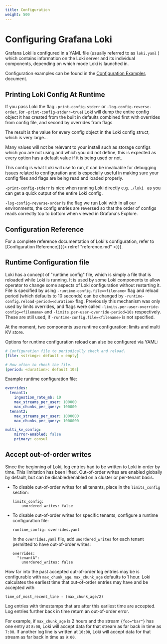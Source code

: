 ```yaml
---
title: Configuration
weight: 500
---
```

# Configuring Grafana Loki

Grafana Loki is configured in a YAML file (usually referred to as `loki.yaml` )
which contains information on the Loki server and its individual components,
depending on which mode Loki is launched in.

Configuration examples can be found in the [Configuration Examples](examples/) document.

## Printing Loki Config At Runtime

If you pass Loki the flag `-print-config-stderr` or `-log-config-reverse-order`, (or `-print-config-stderr=true`)
Loki will dump the entire config object it has created from the built in defaults combined first with
overrides from config file, and second by overrides from flags.

The result is the value for every config object in the Loki config struct, which is very large...

Many values will not be relevant to your install such as storage configs which you are not using and which you did not define,
this is expected as every option has a default value if it is being used or not.

This config is what Loki will use to run, it can be invaluable for debugging issues related to configuration and
is especially useful in making sure your config files and flags are being read and loaded properly.

`-print-config-stderr` is nice when running Loki directly e.g. `./loki ` as you can get a quick output of the entire Loki config.

`-log-config-reverse-order` is the flag we run Loki with in all our environments, the config entries are reversed so
that the order of configs reads correctly top to bottom when viewed in Grafana's Explore.

## Configuration Reference

For a complete reference documentation of Loki's configuration, refer to [Configuration Reference]({{< relref "reference.md" >}}).

## Runtime Configuration file

Loki has a concept of "runtime config" file, which is simply a file that is reloaded while Loki is running. It is used by some Loki components to allow operator to change some aspects of Loki configuration without restarting it. File is specified by using `-runtime-config.file=<filename>` flag and reload period (which defaults to 10 seconds) can be changed by `-runtime-config.reload-period=<duration>` flag. Previously this mechanism was only used by limits overrides, and flags were called `-limits.per-user-override-config=<filename>` and `-limits.per-user-override-period=10s` respectively. These are still used, if `-runtime-config.file=<filename>` is not specified.

At the moment, two components use runtime configuration: limits and multi KV store.

Options for runtime configuration reload can also be configured via YAML:

```yaml
# Configuration file to periodically check and reload.
[file: <string>: default = empty]

# How often to check the file.
[period: <duration>: default 10s]
```

Example runtime configuration file:

```yaml
overrides:
  tenant1:
    ingestion_rate_mb: 10
    max_streams_per_user: 100000
    max_chunks_per_query: 100000
  tenant2:
    max_streams_per_user: 1000000
    max_chunks_per_query: 1000000

multi_kv_config:
    mirror-enabled: false
    primary: consul
```

## Accept out-of-order writes

Since the beginning of Loki, log entries had to be written to Loki in order
by time.
This limitation has been lifted.
Out-of-order writes are enabled globally by default, but can be disabled/enabled
on a cluster or per-tenant basis.

- To disable out-of-order writes for all tenants,
place in the `limits_config` section:

    ```
    limits_config:
        unordered_writes: false
    ```

- To disable out-of-order writes for specific tenants,
configure a runtime configuration file:

    ```
    runtime_config: overrides.yaml
    ```

    In the `overrides.yaml` file, add `unordered_writes` for each tenant
    permitted to have out-of-order writes:

    ```
    overrides:
      "tenantA":
        unordered_writes: false
    ```

How far into the past accepted out-of-order log entries may be
is configurable with `max_chunk_age`.
`max_chunk_age` defaults to 1 hour.
Loki calculates the earliest time that out-of-order entries may have
and be accepted with

```
time_of_most_recent_line - (max_chunk_age/2)
```

Log entries with timestamps that are after this earliest time are accepted.
Log entries further back in time return an out-of-order error.

For example, if `max_chunk_age` is 2 hours
and the stream `{foo="bar"}` has one entry at `8:00`,
Loki will accept data for that stream as far back in time as `7:00`.
If another log line is written at `10:00`,
Loki will accept data for that stream as far back in time as `9:00`.

